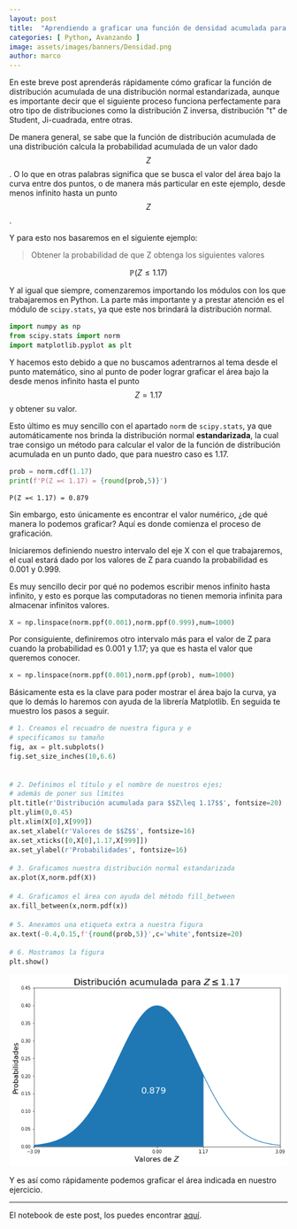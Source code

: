 ```yaml
---
layout: post
title:  "Aprendiendo a graficar una función de densidad acumulada para una región dada, con Python"
categories: [ Python, Avanzando ]
image: assets/images/banners/Densidad.png
author: marco
---
```


En este breve post aprenderás rápidamente cómo graficar la función de distribución acumulada de una distribución normal estandarizada, aunque es importante decir que el siguiente proceso funciona perfectamente para otro tipo de distribuciones como la distribución Z inversa, distribución "t" de Student, Ji-cuadrada, entre otras. 

De manera general, se sabe que la función de distribución acumulada de una distribución calcula la probabilidad acumulada de un valor dado $$Z$$. O lo que en otras palabras significa que se busca el valor del área bajo la curva entre dos puntos, o de manera más particular en este ejemplo, desde menos infinito hasta un punto $$Z$$. 

Y para esto nos basaremos en el siguiente ejemplo:

> Obtener la probabilidad de que Z obtenga los siguientes valores

$$
\mathbb{P}(Z \leq 1.17)
$$

Y al igual que siempre, comenzaremos importando los módulos con los que trabajaremos en Python. La parte más importante y a prestar atención es el módulo de `scipy.stats`, ya que este nos brindará la distribución normal.


```python
import numpy as np
from scipy.stats import norm
import matplotlib.pyplot as plt
```

Y hacemos esto debido a que no buscamos adentrarnos al tema desde el punto matemático, sino al punto de poder lograr graficar el área bajo la desde menos infinito hasta el punto $$Z=1.17$$ y obtener su valor. 

Esto último es muy sencillo con el apartado `norm` de `scipy.stats`, ya que automáticamente nos brinda la distribución normal **estandarizada**, la cual trae consigo un método para calcular el valor de la función de distribución acumulada en un punto dado, que para nuestro caso es 1.17. 


```python
prob = norm.cdf(1.17)
print(f'P(Z =< 1.17) = {round(prob,5)}')
```

    P(Z =< 1.17) = 0.879


Sin embargo, esto únicamente es encontrar el valor numérico, ¿de qué manera lo podemos graficar? Aquí es donde comienza el proceso de graficación. 

Iniciaremos definiendo nuestro intervalo del eje X con el que trabajaremos, el cual estará dado por los valores de Z para cuando la probabilidad es 0.001 y 0.999. 

Es muy sencillo decir por qué no podemos escribir menos infinito hasta infinito, y esto es porque las computadoras no tienen memoria infinita para almacenar infinitos valores. 


```python
X = np.linspace(norm.ppf(0.001),norm.ppf(0.999),num=1000)
```

Por consiguiente, definiremos otro intervalo más para el valor de Z para cuando la probabilidad es 0.001 y 1.17; ya que es hasta el valor que queremos conocer. 


```python
x = np.linspace(norm.ppf(0.001),norm.ppf(prob), num=1000)
```

Básicamente esta es la clave para poder mostrar el área bajo la curva, ya que lo demás lo haremos con ayuda de la librería Matplotlib. En seguida te muestro los pasos a seguir. 


```python
# 1. Creamos el recuadro de nuestra figura y e
# specificamos su tamaño
fig, ax = plt.subplots()
fig.set_size_inches(10,6.6)


# 2. Definimos el título y el nombre de nuestros ejes;
# además de poner sus límites
plt.title(r'Distribución acumulada para $$Z\leq 1.17$$', fontsize=20)
plt.ylim(0,0.45)
plt.xlim(X[0],X[999])
ax.set_xlabel(r'Valores de $$Z$$', fontsize=16)
ax.set_xticks([0,X[0],1.17,X[999]])
ax.set_ylabel(r'Probabilidades', fontsize=16)

# 3. Graficamos nuestra distribución normal estandarizada
ax.plot(X,norm.pdf(X))

# 4. Graficamos el área con ayuda del método fill_between
ax.fill_between(x,norm.pdf(x))

# 5. Anexamos una etiqueta extra a nuestra figura
ax.text(-0.4,0.15,f'{round(prob,5)}',c='white',fontsize=20)

# 6. Mostramos la figura
plt.show()
```


    
![png](/assets/images/posts/output_9_2.png)
    


Y es así como rápidamente podemos graficar el área indicada en nuestro ejercicio.

---
    
El notebook de este post, los puedes encontrar [aquí](https://colab.research.google.com/drive/1KsHC4T4i_PP1w3U15Vq-e-dSyd-pbNLB?usp=sharing).